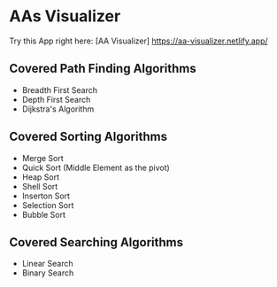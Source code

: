 # AAs Visualizer

Try this App right here: [AA Visualizer] https://aa-visualizer.netlify.app/

## Covered Path Finding Algorithms

- Breadth First Search
- Depth First Search
- Dijkstra's Algorithm

## Covered Sorting Algorithms

- Merge Sort
- Quick Sort (Middle Element as the pivot)
- Heap Sort
- Shell Sort
- Inserton Sort
- Selection Sort
- Bubble Sort

## Covered Searching Algorithms

- Linear Search
- Binary Search
